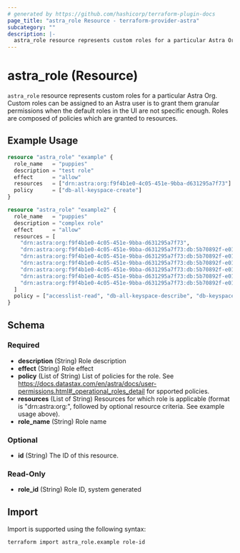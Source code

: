 ```yaml
---
# generated by https://github.com/hashicorp/terraform-plugin-docs
page_title: "astra_role Resource - terraform-provider-astra"
subcategory: ""
description: |-
  astra_role resource represents custom roles for a particular Astra Org. Custom roles can be assigned to an Astra user is to grant them granular permissions when the default roles in the UI are not specific enough. Roles are composed of policies which are granted to resources.
---
```


# astra_role (Resource)

`astra_role` resource represents custom roles for a particular Astra Org. Custom roles can be assigned to an Astra user is to grant them granular permissions when the default roles in the UI are not specific enough. Roles are composed of policies which are granted to resources.

## Example Usage

```terraform
resource "astra_role" "example" {
  role_name   = "puppies"
  description = "test role"
  effect      = "allow"
  resources   = ["drn:astra:org:f9f4b1e0-4c05-451e-9bba-d631295a7f73"]
  policy      = ["db-all-keyspace-create"]
}

resource "astra_role" "example2" {
  role_name   = "puppies"
  description = "complex role"
  effect      = "allow"
  resources = [
    "drn:astra:org:f9f4b1e0-4c05-451e-9bba-d631295a7f73",
    "drn:astra:org:f9f4b1e0-4c05-451e-9bba-d631295a7f73:db:5b70892f-e01a-4595-98e6-19ecc9985d50",
    "drn:astra:org:f9f4b1e0-4c05-451e-9bba-d631295a7f73:db:5b70892f-e01a-4595-98e6-19ecc9985d50:keyspace:system_schema:table:*",
    "drn:astra:org:f9f4b1e0-4c05-451e-9bba-d631295a7f73:db:5b70892f-e01a-4595-98e6-19ecc9985d50:keyspace:system:table:*",
    "drn:astra:org:f9f4b1e0-4c05-451e-9bba-d631295a7f73:db:5b70892f-e01a-4595-98e6-19ecc9985d50:keyspace:system_virtual_schema:table:*",
    "drn:astra:org:f9f4b1e0-4c05-451e-9bba-d631295a7f73:db:5b70892f-e01a-4595-98e6-19ecc9985d50:keyspace:*",
    "drn:astra:org:f9f4b1e0-4c05-451e-9bba-d631295a7f73:db:5b70892f-e01a-4595-98e6-19ecc9985d50:keyspace:*:table:*"
  ]
  policy = ["accesslist-read", "db-all-keyspace-describe", "db-keyspace-describe", "db-table-select", "db-table-describe", "db-graphql", "db-rest", "db-cql"]
}
```

<!-- schema generated by tfplugindocs -->
## Schema

### Required

- **description** (String) Role description
- **effect** (String) Role effect
- **policy** (List of String) List of policies for the role. See https://docs.datastax.com/en/astra/docs/user-permissions.html#_operational_roles_detail for spported policies.
- **resources** (List of String) Resources for which role is applicable (format is "drn:astra:org:<org UUID>", followed by optional resource criteria. See example usage above).
- **role_name** (String) Role name

### Optional

- **id** (String) The ID of this resource.

### Read-Only

- **role_id** (String) Role ID, system generated

## Import

Import is supported using the following syntax:

```shell
terraform import astra_role.example role-id
```
